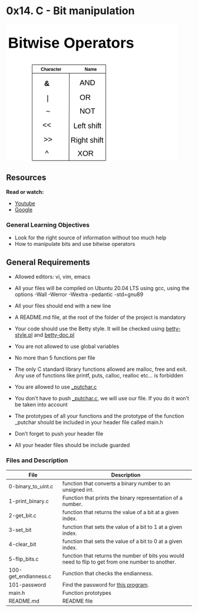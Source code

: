 # 0x14. C - Bit manipulation

![Bitwise-Operators](Bitwise-operators.png)


## Resources
**Read or watch:**
- [Youtube](https://www.youtube.com/results?search_query=bitwise+operators+in+c)
- [Google](https://www.google.com/search?q=bit+manipulation+C)

### General Learning Objectives

* Look for the right source of information without too much help
* How to manipulate bits and use bitwise operators


## General Requirements

* Allowed editors: vi, vim, emacs

* All your files will be compiled on Ubuntu 20.04 LTS using gcc, using the options -Wall -Werror -Wextra -pedantic -std=gnu89

* All your files should end with a new line

* A README.md file, at the root of the folder of the project is mandatory

* Your code should use the Betty style. It will be checked using [betty-style.pl](https://github.com/holbertonschool/Betty/blob/master/betty-style.pl) and [betty-doc.pl](https://github.com/holbertonschool/Betty/blob/master/betty-doc.pl)

- You are not allowed to use global variables

- No more than 5 functions per file

- The only C standard library functions allowed are malloc, free and exit. Any use of functions like printf, puts, calloc, realloc etc… is forbidden

* You are allowed to use [_putchar.c](https://github.com/holbertonschool/_putchar.c/blob/master/_putchar.c)

* You don’t have to push [_putchar.c](https://github.com/holbertonschool/_putchar.c/blob/master/_putchar.c), we will use our file. If you do it won’t be taken into account

- The prototypes of all your functions and the prototype of the function _putchar should be included in your header file called main.h

- Don’t forget to push your header file

- All your header files should be include guarded


### Files and Description
| File      | Description         |
| --------- | ------------------- |
|0-binary_to_uint.c|function that converts a binary number to an unsigned int.|
| 1-print_binary.c| Function that prints the binary representation of a number.|
| 2-get_bit.c|function that returns the value of a bit at a given index.|
| 3-set_bit| function that sets the value of a bit to 1 at a given index.|
|  4-clear_bit|function that sets the value of a bit to 0 at a given index.|
| 5-flip_bits.c|function that returns the number of bits you would need to flip to get from one number to another.|
| 100-get_endianness.c|Function that checks the endianness.|
| 101-password| Find the password for [this program](https://github.com/holbertonschool/0x13.c).
| main.h    | Function prototypes |
| README.md | README file         |
